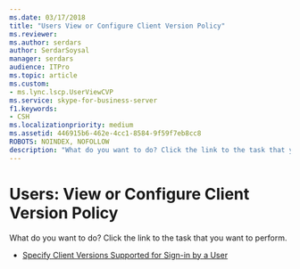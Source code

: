 ```yaml
---
ms.date: 03/17/2018
title: "Users View or Configure Client Version Policy"
ms.reviewer: 
ms.author: serdars
author: SerdarSoysal
manager: serdars
audience: ITPro
ms.topic: article
ms.custom:
- ms.lync.lscp.UserViewCVP
ms.service: skype-for-business-server
f1.keywords:
- CSH
ms.localizationpriority: medium
ms.assetid: 446915b6-462e-4cc1-8584-9f59f7eb8cc8
ROBOTS: NOINDEX, NOFOLLOW
description: "What do you want to do? Click the link to the task that you want to perform."
---
```


# Users: View or Configure Client Version Policy

What do you want to do? Click the link to the task that you want to perform.

- [Specify Client Versions Supported for Sign-in by a User](/previous-versions/office/lync-server-2013/lync-server-2013-assign-a-per-user-client-version-policy)

